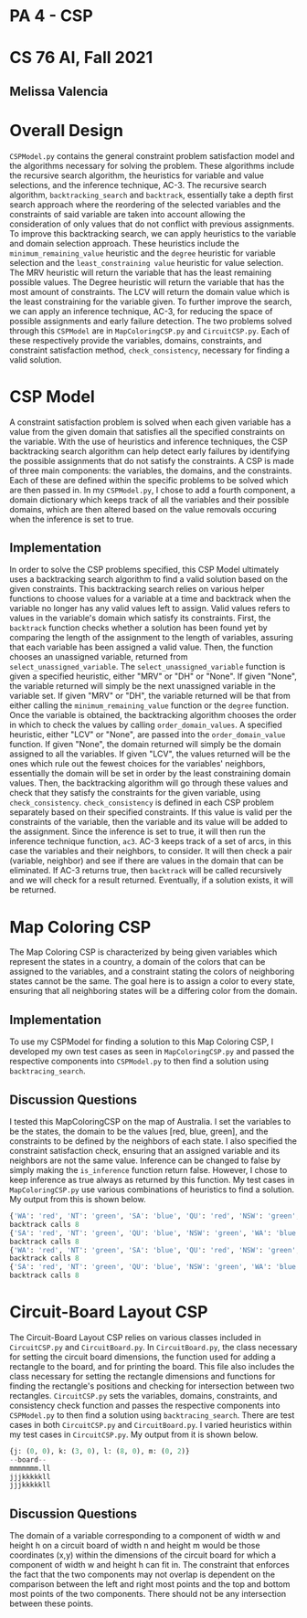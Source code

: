 # PA 4 - CSP
# CS 76 AI, Fall 2021
## Melissa Valencia
# Overall Design
`CSPModel.py` contains the general constraint problem satisfaction model and the algorithms necessary for solving the problem. These algorithms include the recursive search algorithm, the heuristics for variable and value selections, and the inference technique, AC-3. The recursive search algorithm, `backtracking_search` and `backtrack`, essentially take a depth first search approach where the reordering of the selected variables and the constraints of said variable are taken into account allowing the consideration of only values that do not conflict with previous assignments. To improve this backtracking search, we can apply heuristics to the variable and domain selection approach. These heuristics include the `minimum_remaining_value` heuristic and the `degree` heuristic for variable selection and the `least_constraining value` heuristic for value selection. The MRV heuristic will return the variable that has the least remaining possible values. The Degree heuristic will return the variable that has the most amount of constraints. The LCV will return the domain value which is the least constraining for the variable given. To further improve the search, we can apply an inference technique, AC-3, for reducing the space of possible assignments and early failure detection. The two problems solved through this `CSPModel` are in `MapColoringCSP.py` and `CircuitCSP.py`. Each of these respectively provide the variables, domains, constraints, and constraint satisfaction method, `check_consistency`, necessary for finding a valid solution.
# CSP Model
A constraint satisfaction problem is solved when each given variable has a value from the given domain that satisfies all the specified constraints on the variable. With the use of heuristics and inference techniques, the CSP backtracking search algorithm can help detect early failures by identifying the possible assignments that do not satisfy the constraints. A CSP is made of three main components: the variables, the domains, and the constraints. Each of these are defined within the specific problems to be solved which are then passed in. In my `CSPModel.py`, I chose to add a fourth component, a domain dictionary which keeps track of all the variables and their possible domains, which are then altered based on the value removals occuring when the inference is set to true. 
## Implementation
In order to solve the CSP problems specified, this CSP Model ultimately uses a backtracking search algorithm to find a valid solution based on the given constraints. This backtracking search relies on various helper functions to choose values for a variable at a time and backtrack when the variable no longer has any valid values left to assign. Valid values refers to values in the variable's domain which satisfy its constraints. First, the `backtrack` function checks whether a solution has been found yet by comparing the length of the assignment to the length of variables, assuring that each variable has been assigned a valid value. Then, the function chooses an unassigned variable, returned from `select_unassigned_variable`. The `select_unassigned_variable` function is given a specified heuristic, either "MRV" or "DH" or "None". If given "None", the variable returned will simply be the next unassigned variable in the variable set. If given "MRV" or "DH", the variable returned will be that from either calling the `minimum_remaining_value` function or the `degree` function. Once the variable is obtained, the backtracking algorithm chooses the order in which to check the values by calling `order_domain_values`. A specified heuristic, either "LCV" or "None", are passed into the `order_domain_value` function. If given "None", the domain returned will simply be the domain assigned to all the variables. If given "LCV", the values returned will be the ones which rule out the fewest choices for the variables' neighbors, essentially the domain will be set in order by the least constraining domain values. Then, the backtracking algorithm will go through these values and check that they satisfy the constraints for the given variable, using `check_consistency`. `check_consistency` is defined in each CSP problem separately based on their specified constraints. If this value is valid per the constraints of the variable, then the variable and its value will be added to the assignment. Since the inference is set to true, it will then run the inference technique function, `ac3`. AC-3 keeps track of a set of arcs, in this case the variables and their neighbors, to consider. It will then check a pair (variable, neighbor) and see if there are values in the domain that can be eliminated. If AC-3 returns true, then `backtrack` will be called recursively and we will check for a result returned. Eventually, if a solution exists, it will be returned.
# Map Coloring CSP
The Map Coloring CSP is characterized by being given variables which represent the states in a country, a domain of the colors that can be assigned to the variables, and a constraint stating the colors of neighboring states cannot be the same. The goal here is to assign a color to every state, ensuring that all neighboring states will be a differing color from the domain.
## Implementation
To use my CSPModel for finding a solution to this Map Coloring CSP, I developed my own test cases as seen in `MapColoringCSP.py` and passed the respective components into `CSPModel.py` to then find a solution using `backtracing_search`. 
## Discussion Questions
I tested this MapColoringCSP on the map of Australia. I set the variables to be the states, the domain to be the values [red, blue, green], and the constraints to be defined by the neighbors of each state. I also specified the constraint satisfaction check, ensuring that an assigned variable and its neighbors are not the same value. Inference can be changed to false by simply making the `is_inference` function return false. However, I chose to keep inference as true always as returned by this function. My test cases in `MapColoringCSP.py` use various combinations of heuristics to find a solution. My output from this is shown below. 
```py
{'WA': 'red', 'NT': 'green', 'SA': 'blue', 'QU': 'red', 'NSW': 'green', 'VI': 'red', 'TA': 'red'}
backtrack calls 8
{'SA': 'red', 'NT': 'green', 'QU': 'blue', 'NSW': 'green', 'WA': 'blue', 'VI': 'blue', 'TA': 'red'}
backtrack calls 8
{'WA': 'red', 'NT': 'green', 'SA': 'blue', 'QU': 'red', 'NSW': 'green', 'VI': 'red', 'TA': 'red'}
backtrack calls 8
{'SA': 'red', 'NT': 'green', 'QU': 'blue', 'NSW': 'green', 'WA': 'blue', 'VI': 'blue', 'TA': 'red'}
backtrack calls 8
```
# Circuit-Board Layout CSP
The Circuit-Board Layout CSP relies on various classes included in `CircuitCSP.py` and `CircuitBoard.py`. In `CircuitBoard.py`, the class necessary for setting the circuit board dimensions, the function used for adding a rectangle to the board, and for printing the board. This file also includes the class necessary for setting the rectangle dimensions and functions for finding the rectangle's positions and checking for intersection between two rectangles. `CircuitCSP.py` sets the variables, domains, constraints, and consistency check function and passes the respective components into `CSPModel.py` to then find a solution using `backtracing_search`. There are test cases in both `CircuitCSP.py` and `CircuitBoard.py`. I varied heuristics within my test cases in `CircuitCSP.py`. My output from it is shown below.
```py
{j: (0, 0), k: (3, 0), l: (8, 0), m: (0, 2)}
--board--
mmmmmmm.ll
jjjkkkkkll
jjjkkkkkll
```
## Discussion Questions
The domain of a variable corresponding to a component of width w and height h on a circuit board of width n and height m would be those coordinates (x,y) within the dimensions of the circuit board for which a component of width w and height h can fit in. The constraint that enforces the fact that the two components may not overlap is dependent on the comparison between the left and right most points and the top and bottom most points of the two components. There should not be any intersection between these points.

